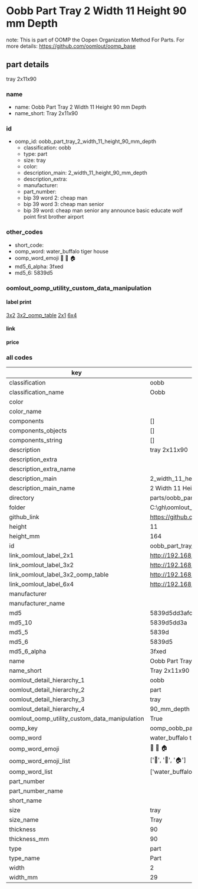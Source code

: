 # Oobb Part Tray 2 Width 11 Height 90 mm Depth  

note: This is part of OOMP the Oopen Organization Method For Parts. For more details: https://github.com/oomlout/oomp_base

##  part details
  



tray 2x11x90



### name
* name: Oobb Part Tray 2 Width 11 Height 90 mm Depth
* name_short: Tray 2x11x90 
### id
* oomp_id: oobb_part_tray_2_width_11_height_90_mm_depth
  * classification: oobb
  * type: part
  * size: tray
  * color: 
  * description_main: 2_width_11_height_90_mm_depth
  * description_extra: 
  * manufacturer: 
  * part_number: 
  * bip 39 word 2: cheap man
  * bip 39 word 3: cheap man senior
  * bip 39 word: cheap man senior any announce basic educate wolf point first brother airport

### other_codes
* short_code: 
* oomp_word: water_buffalo tiger house
* oomp_word_emoji :water_buffalo: :tiger: :house:
* md5_6_alpha: 3fxed
* md5_6: 5839d5






### oomlout_oomp_utility_custom_data_manipulation
#### label print
[3x2](http://192.168.1.245:1112/?label=oomp%203fxed)
[3x2_oomp_table](http://192.168.1.108:1112/?label=oomp%203fxed)
[2x1](http://192.168.1.242:1112/?label=oomp%203fxed)
[6x4](http://192.168.1.55:1112/?label=oomp%203fxed)    

#### link

                              

#### price







### all codes 
| key | value |  
| --- | --- |  
| classification | oobb |  
| classification_name | Oobb |  
| color |  |  
| color_name |  |  
| components | [] |  
| components_objects | [] |  
| components_string | [] |  
| description | tray 2x11x90 |  
| description_extra |  |  
| description_extra_name |  |  
| description_main | 2_width_11_height_90_mm_depth |  
| description_main_name | 2 Width 11 Height 90 mm Depth |  
| directory | parts/oobb_part_tray_2_width_11_height_90_mm_depth |  
| folder | C:\gh\oomlout_oobb_version_4_generated_parts\parts\oobb_part_tray_2_width_11_height_90_mm_depth |  
| github_link | https://github.com/oomlout/oomlout_oomp_part_src/tree/main/parts/oobb_part_tray_2_width_11_height_90_mm_depth |  
| height | 11 |  
| height_mm | 164 |  
| id | oobb_part_tray_2_width_11_height_90_mm_depth |  
| link_oomlout_label_2x1 | http://192.168.1.242:1112/?label=oomp%203fxed |  
| link_oomlout_label_3x2 | http://192.168.1.245:1112/?label=oomp%203fxed |  
| link_oomlout_label_3x2_oomp_table | http://192.168.1.108:1112/?label=oomp%203fxed |  
| link_oomlout_label_6x4 | http://192.168.1.55:1112/?label=oomp%203fxed |  
| manufacturer |  |  
| manufacturer_name |  |  
| md5 | 5839d5dd3afcc8d04c04a0a38761b137 |  
| md5_10 | 5839d5dd3a |  
| md5_5 | 5839d |  
| md5_6 | 5839d5 |  
| md5_6_alpha | 3fxed |  
| name | Oobb Part Tray 2 Width 11 Height 90 mm Depth |  
| name_short | Tray 2x11x90  |  
| oomlout_detail_hierarchy_1 | oobb |  
| oomlout_detail_hierarchy_2 | part |  
| oomlout_detail_hierarchy_3 | tray |  
| oomlout_detail_hierarchy_4 | 90_mm_depth |  
| oomlout_oomp_utility_custom_data_manipulation | True |  
| oomp_key | oomp_oobb_part_tray_2_width_11_height_90_mm_depth |  
| oomp_word | water_buffalo tiger house |  
| oomp_word_emoji | :water_buffalo: :tiger: :house: |  
| oomp_word_emoji_list | [':water_buffalo:', ':tiger:', ':house:'] |  
| oomp_word_list | ['water_buffalo', 'tiger', 'house'] |  
| part_number |  |  
| part_number_name |  |  
| short_name |  |  
| size | tray |  
| size_name | Tray |  
| thickness | 90 |  
| thickness_mm | 90 |  
| type | part |  
| type_name | Part |  
| width | 2 |  
| width_mm | 29 |  
